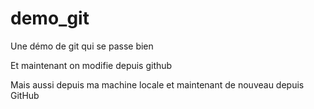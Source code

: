 # demo_git
Une démo de git qui se passe bien

Et maintenant on modifie depuis github

Mais aussi depuis ma machine locale et maintenant de nouveau depuis GitHub

